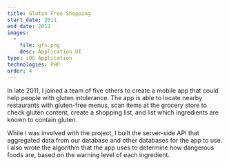 ```yaml
---
title: Gluten Free Shopping
start_date: 2011
end_date: 2012
images:
  -
    file: gfs.png
    desc: Application UI
type: iOS Application
technologies: PHP
order: 4
---
```

In late 2011, I joined a team of five others to create a mobile app that could help people with gluten intolerance. The app is able to locate nearby restaurants with gluten-free menus, scan items at the grocery store to check gluten content, create a shopping list, and list which ingredients are known to contain gluten.

While I was involved with the project, I built the server-side API that aggregated data from our database and other databases for the app to use. I also wrote the algorithm that the app uses to determine how dangerous foods are, based on the warning level of each ingredient.
